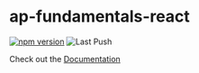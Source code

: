 # ap-fundamentals-react

[![npm version](https://badge.fury.io/js/@uncover%2Ffundamentals-react.svg)](https://badge.fury.io/js/@uncover%2Ffundamentals-react)
![Last Push](https://github.com/ash-uncover/ap-fundamentals-react/actions/workflows/PUSH-publish.yml/badge.svg)

Check out the [Documentation](https://ash-uncover.github.io/ap-fundamentals-react)
